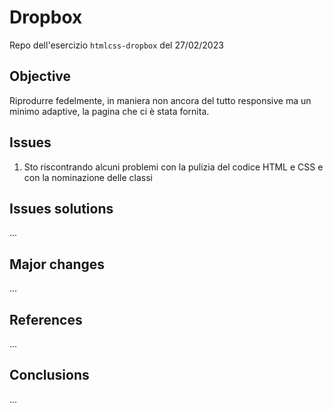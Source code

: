 # Dropbox

Repo dell'esercizio `htmlcss-dropbox` del 27/02/2023

## Objective
Riprodurre fedelmente, in maniera non ancora del tutto responsive ma un minimo adaptive, la pagina che ci è stata fornita.

## Issues
1. Sto riscontrando alcuni problemi con la pulizia del codice HTML e CSS e con la nominazione delle classi

## Issues solutions
...

## Major changes
...

## References
...

## Conclusions
...